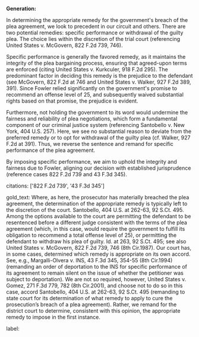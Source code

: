 **Generation:**

In determining the appropriate remedy for the government's breach of the plea agreement, we look to precedent in our circuit and others. There are two potential remedies: specific performance or withdrawal of the guilty plea. The choice lies within the discretion of the trial court (referencing United States v. McGovern, 822 F.2d 739, 746).

Specific performance is generally the favored remedy, as it maintains the integrity of the plea bargaining process, ensuring that agreed-upon terms are enforced (citing United States v. Kurkculer, 918 F.2d 295). The predominant factor in deciding this remedy is the prejudice to the defendant (see McGovern, 822 F.2d at 746 and United States v. Walker, 927 F.2d 389, 391). Since Fowler relied significantly on the government's promise to recommend an offense level of 25, and subsequently waived substantial rights based on that promise, the prejudice is evident.

Furthermore, not holding the government to its word would undermine the fairness and reliability of plea negotiations, which form a fundamental component of our criminal justice system (referencing Santobello v. New York, 404 U.S. 257). Here, we see no substantial reason to deviate from the preferred remedy or to opt for withdrawal of the guilty plea (cf. Walker, 927 F.2d at 391). Thus, we reverse the sentence and remand for specific performance of the plea agreement.

By imposing specific performance, we aim to uphold the integrity and fairness due to Fowler, aligning our decision with established jurisprudence (reference cases 822 F.2d 739 and 43 F.3d 345).

citations: ['822 F.2d 739', '43 F.3d 345']

gold_text: Where, as here, the prosecutor has materially breached the plea agreement, the determination of the appropriate remedy is typically left to the discretion of the court. Santobello, 404 U.S. at 262-63, 92 S.Ct. 495. Among the options available to the court are permitting the defendant to be resentenced before a different judge consistent with the terms of the plea agreement (which, in this case, would require the government to fulfill its obligation to recommend a total offense level of 25), or permitting the defendant to withdraw his plea of guilty. Id. at 263, 92 S.Ct. 495; see also United States v. McGovern, 822 F.2d 739, 746 (8th Cir.1987). Our court has, in some cases, determined which remedy is appropriate on its own accord. See, e.g., Margalli-Olvera v. INS, 43 F.3d 345, 354-55 (8th Cir.1994) (remanding an order of deportation to the INS for specific performance of its agreement to remain silent on the issue of whether the petitioner was subject to deportation). We are not so required, however, United States v. Gomez, 271 F.3d 779, 782 (8th Cir.2001), and choose not to do so in this case, accord Santobello, 404 U.S. at 262-63, 92 S.Ct. 495 (remanding to state court for its determination of what remedy to apply to cure the prosecution’s breach of a plea agreement). Rather, we remand for the district court to determine, consistent with this opinion, the appropriate remedy to impose in the first instance.

label: 